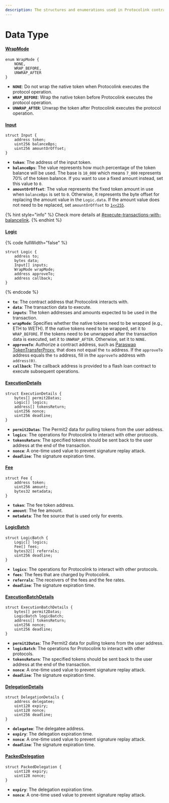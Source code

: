 ```yaml
---
description: The structures and enumerations used in Protocolink contracts.
---
```


# Data Type

#### [WrapMode](https://github.com/dinngo/protocolink-contract/blob/5a243c64a27b4cbae3a2ff5b8595cfcc146c6a14/src/libraries/DataType.sol#L6)

```solidity
enum WrapMode {
    NONE,
    WRAP_BEFORE,
    UNWRAP_AFTER
}
```

* **`NONE`**: Do not wrap the native token when Protocolink executes the protocol operation.
* **`WRAP_BEFORE`**: Wrap the native token before Protocolink executes the protocol operation.
* **`UNWRAP_AFTER`**: Unwrap the token after Protocolink executes the protocol operation.

#### [Input](https://github.com/dinngo/protocolink-contract/blob/5a243c64a27b4cbae3a2ff5b8595cfcc146c6a14/src/libraries/DataType.sol#L13)

```solidity
struct Input {
    address token;
    uint256 balanceBps;
    uint256 amountOrOffset;
}
```

* **`token`**: The address of the input token.
* **`balanceBps`**: The value represents how much percentage of the token balance will be used. The base is `10_000` which means `7_000` represents 70% of the token balance. If you want to use a fixed amount instead, set this value to `0`.
* **`amountOrOffset`**: The value represents the fixed token amount in use when `balanceBps` is set to `0`. Otherwise, it represents the byte offset for replacing the amount value in the `Logic.data`. If the amount value does not need to be replaced, set `amountOrOffset` to [`1<<255`](https://github.com/dinngo/protocolink-contract/blob/5a243c64a27b4cbae3a2ff5b8595cfcc146c6a14/src/AgentImplementation.sol#L44).

{% hint style="info" %}
Check more details at [#execute-transactions-with-balancelink](agent.md#execute-transactions-with-balancelink "mention").
{% endhint %}

#### [Logic](https://github.com/dinngo/protocolink-contract/blob/4b765ea9da53fc02b4bce890676cf080206fd00e/src/libraries/DataType.sol#L20)

{% code fullWidth="false" %}
```solidity
struct Logic {
    address to;
    bytes data;
    Input[] inputs;
    WrapMode wrapMode;
    address approveTo;
    address callback;
}
```
{% endcode %}

* **`to`**: The contract address that Protocolink interacts with.
* **`data`**: The transaction data to execute.
* **`inputs`**: The token addresses and amounts expected to be used in the transaction.
* **`wrapMode`**: Specifies whether the native tokens need to be wrapped (e.g., ETH to WETH). If the native tokens need to be wrapped, set it to `WRAP_BEFORE`. If the tokens need to be unwrapped after the transaction data is executed, set it to `UNWRAP_AFTER`. Otherwise, set it to `NONE`.
* **`approveTo`**: Authorize a contract address, such as [Paraswap TokenTransferProxy](https://etherscan.io/address/0x216b4b4ba9f3e719726886d34a177484278bfcae#code), that does not equal the `to` address. If the `approveTo` address equals the `to` address, fill in the `approveTo` address with `address(0)`.
* **`callback`**: The callback address is provided to a flash loan contract to execute subsequent operations.

#### [ExecutionDetails](https://github.com/dinngo/protocolink-contract/blob/c8743edc492bf7a25bbc8a0f55befb148e687a38/src/libraries/DataType.sol#L30)

```solidity
struct ExecutionDetails {
    bytes[] permit2Datas;
    Logic[] logics;
    address[] tokensReturn;
    uint256 nonce;
    uint256 deadline;
}
```

* **`permit2Datas`**: The Permit2 data for pulling tokens from the user address.
* **`logics`**: The operations for Protocolink to interact with other protocols.
* **`tokensReturn`**: The specified tokens should be sent back to the user address at the end of the transaction.
* **`nonce`**: A one-time used value to prevent signature replay attack.
* **`deadline`**: The signature expiration time.

#### [Fee](https://github.com/dinngo/protocolink-contract/blob/c8743edc492bf7a25bbc8a0f55befb148e687a38/src/libraries/DataType.sol#L39)

```solidity
struct Fee {
    address token;
    uint256 amount;
    bytes32 metadata;
}
```

* **`token`**: The fee token address.
* **`amount`**: The fee amount.
* **`metadata`**: The fee source that is used only for events.

#### [LogicBatch](https://github.com/dinngo/protocolink-contract/blob/5a243c64a27b4cbae3a2ff5b8595cfcc146c6a14/src/libraries/DataType.sol#L46C12-L46C22)

```solidity
struct LogicBatch {
    Logic[] logics;
    Fee[] fees;
    bytes32[] referrals;
    uint256 deadline;
}
```

* **`logics`**: The operations for Protocolink to interact with other protocols.
* **`fees`**: The fees that are charged by Protocolink.
* **`referrals`**: The receivers of the fees and the fee rates.
* **`deadline`**: The signature expiration time.

#### [ExecutionBatchDetails](https://github.com/dinngo/protocolink-contract/blob/5a243c64a27b4cbae3a2ff5b8595cfcc146c6a14/src/libraries/DataType.sol#L54)

```solidity
struct ExecutionBatchDetails {
    bytes[] permit2Datas;
    LogicBatch logicBatch;
    address[] tokensReturn;
    uint256 nonce;
    uint256 deadline;
}
```

* **`permit2Datas`**: The Permit2 data for pulling tokens from the user address.
* **`logicBatch`**: The operations for Protocolink to interact with other protocols.
* **`tokensReturn`**: The specified tokens should be sent back to the user address at the end of the transaction.
* **`nonce`**: A one-time used value to prevent signature replay attack.
* **`deadline`**: The signature expiration time.

#### [DelegationDetails](https://github.com/dinngo/protocolink-contract/blob/c8743edc492bf7a25bbc8a0f55befb148e687a38/src/libraries/DataType.sol#L63)

```solidity
struct DelegationDetails {
    address delegatee;
    uint128 expiry;
    uint128 nonce;
    uint256 deadline;
}
```

* **`delegatee`**: The delegatee address.
* **`expiry`**: The delegation expiration time.
* **`nonce`**: A one-time used value to prevent signature replay attack.
* **`deadline`**: The signature expiration time.

#### [PackedDelegation](https://github.com/dinngo/protocolink-contract/blob/c8743edc492bf7a25bbc8a0f55befb148e687a38/src/libraries/DataType.sol#L71C21-L71C21)

```solidity
struct PackedDelegation {
    uint128 expiry;
    uint128 nonce;
}
```

* **`expiry`**: The delegation expiration time.
* **`nonce`**: A one-time used value to prevent signature replay attack.
